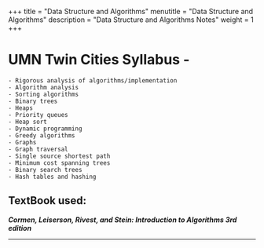 +++
title = "Data Structure and Algorithms"
menutitle = "Data Structure and Algorithms"
description = "Data Structure and Algorithms Notes"
weight = 1
+++

# UMN Twin Cities Syllabus -

```
- Rigorous analysis of algorithms/implementation
- Algorithm analysis
- Sorting algorithms
- Binary trees
- Heaps
- Priority queues
- Heap sort
- Dynamic programming
- Greedy algorithms
- Graphs
- Graph traversal
- Single source shortest path
- Minimum cost spanning trees
- Binary search trees
- Hash tables and hashing
```

## TextBook used: <br/>
***Cormen, Leiserson, Rivest, and Stein: Introduction to Algorithms 3rd edition***

---
